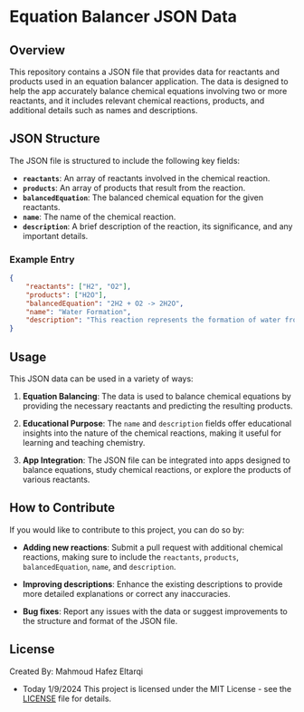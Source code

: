 
# Equation Balancer JSON Data

## Overview

This repository contains a JSON file that provides data for reactants and products used in an equation balancer application. The data is designed to help the app accurately balance chemical equations involving two or more reactants, and it includes relevant chemical reactions, products, and additional details such as names and descriptions.

## JSON Structure

The JSON file is structured to include the following key fields:

- **`reactants`**: An array of reactants involved in the chemical reaction.
- **`products`**: An array of products that result from the reaction.
- **`balancedEquation`**: The balanced chemical equation for the given reactants.
- **`name`**: The name of the chemical reaction.
- **`description`**: A brief description of the reaction, its significance, and any important details.

### Example Entry

```json
{
    "reactants": ["H2", "O2"],
    "products": ["H2O"],
    "balancedEquation": "2H2 + O2 -> 2H2O",
    "name": "Water Formation",
    "description": "This reaction represents the formation of water from hydrogen and oxygen gases."
}
```

## Usage

This JSON data can be used in a variety of ways:

1. **Equation Balancing**: The data is used to balance chemical equations by providing the necessary reactants and predicting the resulting products.

2. **Educational Purpose**: The `name` and `description` fields offer educational insights into the nature of the chemical reactions, making it useful for learning and teaching chemistry.

3. **App Integration**: The JSON file can be integrated into apps designed to balance equations, study chemical reactions, or explore the products of various reactants.

## How to Contribute

If you would like to contribute to this project, you can do so by:

- **Adding new reactions**: Submit a pull request with additional chemical reactions, making sure to include the `reactants`, `products`, `balancedEquation`, `name`, and `description`.

- **Improving descriptions**: Enhance the existing descriptions to provide more detailed explanations or correct any inaccuracies.

- **Bug fixes**: Report any issues with the data or suggest improvements to the structure and format of the JSON file.

## License
Created By: Mahmoud Hafez Eltarqi
- Today 1/9/2024
This project is licensed under the MIT License - see the [LICENSE](LICENSE) file for details.

